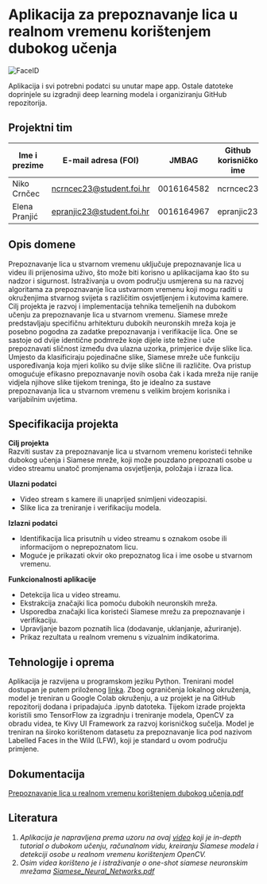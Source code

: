 # Aplikacija za prepoznavanje lica u realnom vremenu korištenjem dubokog učenja

![FaceID](https://github.com/user-attachments/assets/d42f6544-134f-4603-824c-b2580bfe81b4)

Aplikacija i svi potrebni podatci su unutar mape app. Ostale datoteke doprinjele su izgradnji deep learning modela i organiziranju GitHub repozitorija. 

## Projektni tim

| Ime i prezime | E-mail adresa (FOI)       | JMBAG      | Github korisničko ime |
| ------------- | ------------------------- | ---------- | --------------------- |
| Niko Crnčec   | ncrncec23@student.foi.hr  | 0016164582 | ncrncec23             |
| Elena Pranjić | epranjic23@student.foi.hr | 0016164967 | epranjic23            |

## Opis domene

Prepoznavanje lica u stvarnom vremenu uključuje prepoznavanje lica u videu ili prijenosima uživo, što može biti korisno u aplikacijama kao što su nadzor i sigurnost. Istraživanja u ovom području usmjerena su na razvoj algoritama za prepoznavanje lica ustvarnom vremenu koji mogu raditi u okruženjima stvarnog svijeta s različitim osvjetljenjem i kutovima kamere. Cilj projekta je razvoj i implementacija tehnika temeljenih na dubokom učenju za prepoznavanje lica u stvarnom vremenu. Siamese mreže predstavljaju specifičnu arhitekturu dubokih neuronskih mreža koja je posebno pogodna za zadatke prepoznavanja i verifikacije lica. One se sastoje od dvije identične podmreže koje dijele iste težine i uče prepoznavati sličnost između dva ulazna uzorka, primjerice dvije slike lica. Umjesto da klasificiraju pojedinačne slike, Siamese mreže uče funkciju uspoređivanja koja mjeri koliko su dvije slike slične ili različite. Ova pristup omogućuje efikasno prepoznavanje novih osoba čak i kada mreža nije ranije vidjela njihove slike tijekom treninga, što je idealno za sustave prepoznavanja lica u stvarnom vremenu s velikim brojem korisnika i varijabilnim uvjetima.

## Specifikacija projekta

**Cilj projekta** <br>
Razviti sustav za prepoznavanje lica u stvarnom vremenu koristeći tehnike dubokog učenja i Siamese mreže, koji može pouzdano prepoznati osobe u video streamu unatoč promjenama osvjetljenja, položaja i izraza lica.

**Ulazni podatci** <br>

<ul>
  <li>Video stream s kamere ili unaprijed snimljeni videozapisi.</li>
  <li>Slike lica za treniranje i verifikaciju modela.</li>
</ul>

**Izlazni podatci**

<ul>
  <li>Identifikacija lica prisutnih u video streamu s oznakom osobe ili informacijom o neprepoznatom licu.</li>
  <li>Moguće je prikazati okvir oko prepoznatog lica i ime osobe u stvarnom vremenu.</li>
</ul>

**Funkcionalnosti aplikacije**

<ul>
  <li>Detekcija lica u video streamu.</li>
  <li>Ekstrakcija značajki lica pomoću dubokih neuronskih mreža.</li>
  <li>Usporedba značajki lica koristeći Siamese mrežu za prepoznavanje i verifikaciju.</li>
  <li>Upravljanje bazom poznatih lica (dodavanje, uklanjanje, ažuriranje).</li>
  <li>Prikaz rezultata u realnom vremenu s vizualnim indikatorima.</li>
</ul>

## Tehnologije i oprema

Aplikacija je razvijena u programskom jeziku Python. Trenirani model dostupan je putem priloženog [linka](https://drive.google.com/drive/folders/1e0pLrdvceyLpMGCxLUkESA8ydUk5sDhB?usp=sharing). Zbog ograničenja lokalnog okruženja, model je treniran u Google Colab okruženju, a uz projekt je na GitHub repozitorij dodana i pripadajuća .ipynb datoteka. Tijekom izrade projekta koristili smo TensorFlow za izgradnju i treniranje modela, OpenCV za obradu videa, te Kivy UI Framework za razvoj korisničkog sučelja. Model je treniran na široko korištenom datasetu za prepoznavanje lica pod nazivom Labelled Faces in the Wild (LFW), koji je standard u ovom području primjene.

## Dokumentacija
[Prepoznavanje lica u realnom vremenu korištenjem dubokog učenja.pdf](https://github.com/user-attachments/files/20445861/Prepoznavanje.lica.u.realnom.vremenu.koristenjem.dubokog.ucenja.pdf)
## Literatura

1. _Aplikacija je napravljena prema uzoru na ovaj [video](https://www.youtube.com/watch?v=bK_k7eebGgc&list=PLgNJO2hghbmhHuhURAGbe6KWpiYZt0AMH) koji je in-depth tutorial o dubokom učenju, računalnom vidu, kreiranju Siamese modela i detekciji osobe u realnom vremenu korištenjem OpenCV._
2. _Osim videa korišteno je i istraživanje o one-shot siamese neuronskim mrežama [Siamese_Neural_Networks.pdf](https://github.com/user-attachments/files/20419437/Siamise_Neural_Networks.pdf)_
